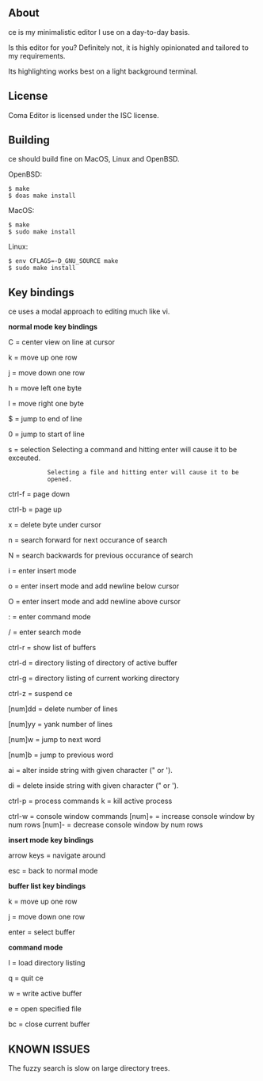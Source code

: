 About
-----

ce is my minimalistic editor I use on a day-to-day basis.

Is this editor for you? Definitely not, it is highly opinionated
and tailored to my requirements.

Its highlighting works best on a light background terminal.

License
-------
Coma Editor is licensed under the ISC license.

Building
--------

ce should build fine on MacOS, Linux and OpenBSD.

OpenBSD:
```
$ make
$ doas make install
```

MacOS:
```
$ make
$ sudo make install
```

Linux:
```
$ env CFLAGS=-D_GNU_SOURCE make
$ sudo make install
```

Key bindings
------------
ce uses a modal approach to editing much like vi.

**normal mode key bindings**

C            = center view on line at cursor

k            = move up one row

j            = move down one row

h            = move left one byte

l            = move right one byte

$            = jump to end of line

0            = jump to start of line

s            = selection
               Selecting a command and hitting enter will cause it
               to be exceuted.

               Selecting a file and hitting enter will cause it to be
               opened.

ctrl-f       = page down

ctrl-b       = page up

x            = delete byte under cursor

n            = search forward for next occurance of search

N            = search backwards for previous occurance of search

i            = enter insert mode

o            = enter insert mode and add newline below cursor

O            = enter insert mode and add newline above cursor

:            = enter command mode

/            = enter search mode

ctrl-r       = show list of buffers

ctrl-d       = directory listing of directory of active buffer

ctrl-g       = directory listing of current working directory

ctrl-z       = suspend ce

[num]dd      = delete number of lines

[num]yy      = yank number of lines

[num]w       = jump to next word

[num]b       = jump to previous word

ai<char>     = alter inside string with given character (" or ').

di<char>     = delete inside string with given character (" or ').

ctrl-p       = process commands
     k       = kill active process

ctrl-w       = console window commands
    [num]+   = increase console window by num rows
    [num]-   = decrease console window by num rows

**insert mode key bindings**

arrow keys   = navigate around

esc          = back to normal mode

**buffer list key bindings**

k            = move up one row

j            = move down one row

enter        = select buffer

**command mode**

l            = load directory listing

q            = quit ce

w            = write active buffer

e            = open specified file

bc           = close current buffer

KNOWN ISSUES
------------

The fuzzy search is slow on large directory trees.
